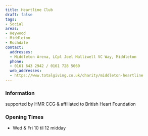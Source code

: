 ```yaml
---
title: Heartline Club
draft: false
tags:
- Social
areas:
- Heywood
- Middleton
- Rochdale
contact:
  addresses:
  - Middleton Arena, LCpl Joel Halliwell VC Way, Middleton
  phone:
  - 0161 643 2942 / 0161 728 5060
  web_addresses:
  - https://www.totalgiving.co.uk/charity/middleton-heartline
---
```


### Information
supported by HMR CCG & affiliated to British Heart Foundation

### Opening Times
* Wed & Fri 10 til 12 midday

